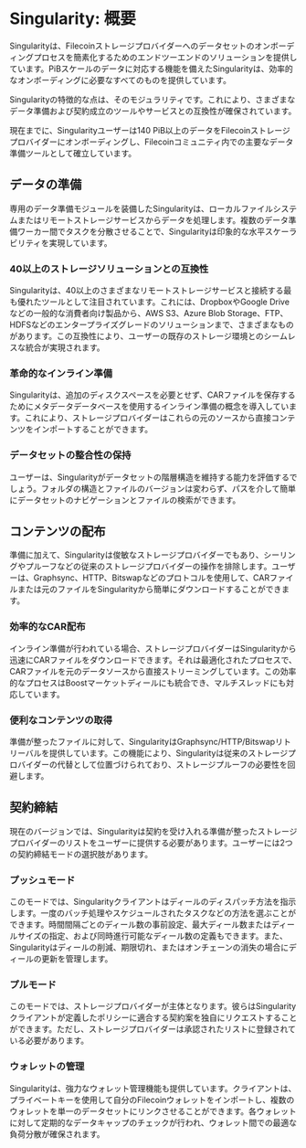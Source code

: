 # Singularity: 概要

Singularityは、Filecoinストレージプロバイダーへのデータセットのオンボーディングプロセスを簡素化するためのエンドツーエンドのソリューションを提供しています。PiBスケールのデータに対応する機能を備えたSingularityは、効率的なオンボーディングに必要なすべてのものを提供しています。

Singularityの特徴的な点は、そのモジュラリティです。これにより、さまざまなデータ準備および契約成立のツールやサービスとの互換性が確保されています。

現在までに、Singularityユーザーは140 PiB以上のデータをFilecoinストレージプロバイダーにオンボーディングし、Filecoinコミュニティ内での主要なデータ準備ツールとして確立しています。

## データの準備

専用のデータ準備モジュールを装備したSingularityは、ローカルファイルシステムまたはリモートストレージサービスからデータを処理します。複数のデータ準備ワーカー間でタスクを分散させることで、Singularityは印象的な水平スケーラビリティを実現しています。

### 40以上のストレージソリューションとの互換性

Singularityは、40以上のさまざまなリモートストレージサービスと接続する最も優れたツールとして注目されています。これには、DropboxやGoogle Driveなどの一般的な消費者向け製品から、AWS S3、Azure Blob Storage、FTP、HDFSなどのエンタープライズグレードのソリューションまで、さまざまなものがあります。この互換性により、ユーザーの既存のストレージ環境とのシームレスな統合が実現されます。

### 革命的なインライン準備

Singularityは、追加のディスクスペースを必要とせず、CARファイルを保存するためにメタデータデータベースを使用するインライン準備の概念を導入しています。これにより、ストレージプロバイダーはこれらの元のソースから直接コンテンツをインポートすることができます。

### データセットの整合性の保持

ユーザーは、Singularityがデータセットの階層構造を維持する能力を評価するでしょう。フォルダの構造とファイルのバージョンは変わらず、パスを介して簡単にデータセットのナビゲーションとファイルの検索ができます。

## コンテンツの配布

準備に加えて、Singularityは俊敏なストレージプロバイダーでもあり、シーリングやプルーフなどの従来のストレージプロバイダーの操作を排除します。ユーザーは、Graphsync、HTTP、Bitswapなどのプロトコルを使用して、CARファイルまたは元のファイルをSingularityから簡単にダウンロードすることができます。

### 効率的なCAR配布

インライン準備が行われている場合、ストレージプロバイダーはSingularityから迅速にCARファイルをダウンロードできます。それは最適化されたプロセスで、CARファイルを元のデータソースから直接ストリーミングしています。この効率的なプロセスはBoostマーケットディールにも統合でき、マルチスレッドにも対応しています。

### 便利なコンテンツの取得

準備が整ったファイルに対して、SingularityはGraphsync/HTTP/Bitswapリトリーバルを提供しています。この機能により、Singularityは従来のストレージプロバイダーの代替として位置づけられており、ストレージプルーフの必要性を回避します。

## 契約締結

現在のバージョンでは、Singularityは契約を受け入れる準備が整ったストレージプロバイダーのリストをユーザーに提供する必要があります。ユーザーには2つの契約締結モードの選択肢があります。

### プッシュモード

このモードでは、Singularityクライアントはディールのディスパッチ方法を指示します。一度のバッチ処理やスケジュールされたタスクなどの方法を選ぶことができます。時間間隔ごとのディール数の事前設定、最大ディール数またはディールサイズの指定、および同時進行可能なディール数の定義もできます。また、Singularityはディールの削減、期限切れ、またはオンチェーンの消失の場合にディールの更新を管理します。

### プルモード

このモードでは、ストレージプロバイダーが主体となります。彼らはSingularityクライアントが定義したポリシーに適合する契約案を独自にリクエストすることができます。ただし、ストレージプロバイダーは承認されたリストに登録されている必要があります。

### ウォレットの管理

Singularityは、強力なウォレット管理機能も提供しています。クライアントは、プライベートキーを使用して自分のFilecoinウォレットをインポートし、複数のウォレットを単一のデータセットにリンクさせることができます。各ウォレットに対して定期的なデータキャップのチェックが行われ、ウォレット間での最適な負荷分散が確保されます。